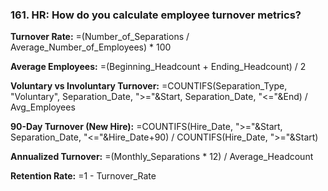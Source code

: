 ### 161. **HR: How do you calculate employee turnover metrics?**

**Turnover Rate:**
=(Number_of_Separations / Average_Number_of_Employees) * 100

**Average Employees:**
=(Beginning_Headcount + Ending_Headcount) / 2

**Voluntary vs Involuntary Turnover:**
=COUNTIFS(Separation_Type, "Voluntary", Separation_Date, ">="&Start, Separation_Date, "<="&End) / Avg_Employees

**90-Day Turnover (New Hire):**
=COUNTIFS(Hire_Date, ">="&Start, Separation_Date, "<="&Hire_Date+90) / COUNTIFS(Hire_Date, ">="&Start)

**Annualized Turnover:**
=(Monthly_Separations * 12) / Average_Headcount

**Retention Rate:**
=1 - Turnover_Rate
